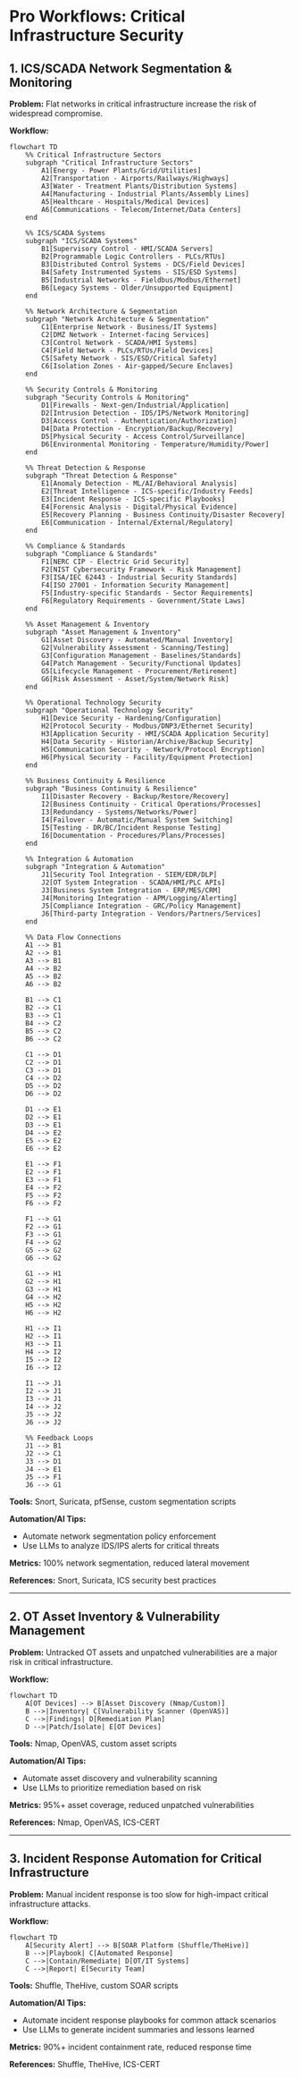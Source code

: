 # Pro Workflows: Critical Infrastructure Security

## 1. ICS/SCADA Network Segmentation & Monitoring
**Problem:** Flat networks in critical infrastructure increase the risk of widespread compromise.

**Workflow:**
```mermaid
flowchart TD
    %% Critical Infrastructure Sectors
    subgraph "Critical Infrastructure Sectors"
        A1[Energy - Power Plants/Grid/Utilities]
        A2[Transportation - Airports/Railways/Highways]
        A3[Water - Treatment Plants/Distribution Systems]
        A4[Manufacturing - Industrial Plants/Assembly Lines]
        A5[Healthcare - Hospitals/Medical Devices]
        A6[Communications - Telecom/Internet/Data Centers]
    end
    
    %% ICS/SCADA Systems
    subgraph "ICS/SCADA Systems"
        B1[Supervisory Control - HMI/SCADA Servers]
        B2[Programmable Logic Controllers - PLCs/RTUs]
        B3[Distributed Control Systems - DCS/Field Devices]
        B4[Safety Instrumented Systems - SIS/ESD Systems]
        B5[Industrial Networks - Fieldbus/Modbus/Ethernet]
        B6[Legacy Systems - Older/Unsupported Equipment]
    end
    
    %% Network Architecture & Segmentation
    subgraph "Network Architecture & Segmentation"
        C1[Enterprise Network - Business/IT Systems]
        C2[DMZ Network - Internet-facing Services]
        C3[Control Network - SCADA/HMI Systems]
        C4[Field Network - PLCs/RTUs/Field Devices]
        C5[Safety Network - SIS/ESD/Critical Safety]
        C6[Isolation Zones - Air-gapped/Secure Enclaves]
    end
    
    %% Security Controls & Monitoring
    subgraph "Security Controls & Monitoring"
        D1[Firewalls - Next-gen/Industrial/Application]
        D2[Intrusion Detection - IDS/IPS/Network Monitoring]
        D3[Access Control - Authentication/Authorization]
        D4[Data Protection - Encryption/Backup/Recovery]
        D5[Physical Security - Access Control/Surveillance]
        D6[Environmental Monitoring - Temperature/Humidity/Power]
    end
    
    %% Threat Detection & Response
    subgraph "Threat Detection & Response"
        E1[Anomaly Detection - ML/AI/Behavioral Analysis]
        E2[Threat Intelligence - ICS-specific/Industry Feeds]
        E3[Incident Response - ICS-specific Playbooks]
        E4[Forensic Analysis - Digital/Physical Evidence]
        E5[Recovery Planning - Business Continuity/Disaster Recovery]
        E6[Communication - Internal/External/Regulatory]
    end
    
    %% Compliance & Standards
    subgraph "Compliance & Standards"
        F1[NERC CIP - Electric Grid Security]
        F2[NIST Cybersecurity Framework - Risk Management]
        F3[ISA/IEC 62443 - Industrial Security Standards]
        F4[ISO 27001 - Information Security Management]
        F5[Industry-specific Standards - Sector Requirements]
        F6[Regulatory Requirements - Government/State Laws]
    end
    
    %% Asset Management & Inventory
    subgraph "Asset Management & Inventory"
        G1[Asset Discovery - Automated/Manual Inventory]
        G2[Vulnerability Assessment - Scanning/Testing]
        G3[Configuration Management - Baselines/Standards]
        G4[Patch Management - Security/Functional Updates]
        G5[Lifecycle Management - Procurement/Retirement]
        G6[Risk Assessment - Asset/System/Network Risk]
    end
    
    %% Operational Technology Security
    subgraph "Operational Technology Security"
        H1[Device Security - Hardening/Configuration]
        H2[Protocol Security - Modbus/DNP3/Ethernet Security]
        H3[Application Security - HMI/SCADA Application Security]
        H4[Data Security - Historian/Archive/Backup Security]
        H5[Communication Security - Network/Protocol Encryption]
        H6[Physical Security - Facility/Equipment Protection]
    end
    
    %% Business Continuity & Resilience
    subgraph "Business Continuity & Resilience"
        I1[Disaster Recovery - Backup/Restore/Recovery]
        I2[Business Continuity - Critical Operations/Processes]
        I3[Redundancy - Systems/Networks/Power]
        I4[Failover - Automatic/Manual System Switching]
        I5[Testing - DR/BC/Incident Response Testing]
        I6[Documentation - Procedures/Plans/Processes]
    end
    
    %% Integration & Automation
    subgraph "Integration & Automation"
        J1[Security Tool Integration - SIEM/EDR/DLP]
        J2[OT System Integration - SCADA/HMI/PLC APIs]
        J3[Business System Integration - ERP/MES/CRM]
        J4[Monitoring Integration - APM/Logging/Alerting]
        J5[Compliance Integration - GRC/Policy Management]
        J6[Third-party Integration - Vendors/Partners/Services]
    end
    
    %% Data Flow Connections
    A1 --> B1
    A2 --> B1
    A3 --> B1
    A4 --> B2
    A5 --> B2
    A6 --> B2
    
    B1 --> C1
    B2 --> C1
    B3 --> C1
    B4 --> C2
    B5 --> C2
    B6 --> C2
    
    C1 --> D1
    C2 --> D1
    C3 --> D1
    C4 --> D2
    D5 --> D2
    D6 --> D2
    
    D1 --> E1
    D2 --> E1
    D3 --> E1
    D4 --> E2
    E5 --> E2
    E6 --> E2
    
    E1 --> F1
    E2 --> F1
    E3 --> F1
    E4 --> F2
    F5 --> F2
    F6 --> F2
    
    F1 --> G1
    F2 --> G1
    F3 --> G1
    F4 --> G2
    G5 --> G2
    G6 --> G2
    
    G1 --> H1
    G2 --> H1
    G3 --> H1
    G4 --> H2
    H5 --> H2
    H6 --> H2
    
    H1 --> I1
    H2 --> I1
    H3 --> I1
    H4 --> I2
    I5 --> I2
    I6 --> I2
    
    I1 --> J1
    I2 --> J1
    I3 --> J1
    I4 --> J2
    J5 --> J2
    J6 --> J2
    
    %% Feedback Loops
    J1 --> B1
    J2 --> C1
    J3 --> D1
    J4 --> E1
    J5 --> F1
    J6 --> G1
```
**Tools:** Snort, Suricata, pfSense, custom segmentation scripts

**Automation/AI Tips:**
- Automate network segmentation policy enforcement
- Use LLMs to analyze IDS/IPS alerts for critical threats

**Metrics:** 100% network segmentation, reduced lateral movement

**References:** Snort, Suricata, ICS security best practices

---

## 2. OT Asset Inventory & Vulnerability Management
**Problem:** Untracked OT assets and unpatched vulnerabilities are a major risk in critical infrastructure.

**Workflow:**
```mermaid
flowchart TD
    A[OT Devices] --> B[Asset Discovery (Nmap/Custom)]
    B -->|Inventory| C[Vulnerability Scanner (OpenVAS)]
    C -->|Findings| D[Remediation Plan]
    D -->|Patch/Isolate| E[OT Devices]
```
**Tools:** Nmap, OpenVAS, custom asset scripts

**Automation/AI Tips:**
- Automate asset discovery and vulnerability scanning
- Use LLMs to prioritize remediation based on risk

**Metrics:** 95%+ asset coverage, reduced unpatched vulnerabilities

**References:** Nmap, OpenVAS, ICS-CERT

---

## 3. Incident Response Automation for Critical Infrastructure
**Problem:** Manual incident response is too slow for high-impact critical infrastructure attacks.

**Workflow:**
```mermaid
flowchart TD
    A[Security Alert] --> B[SOAR Platform (Shuffle/TheHive)]
    B -->|Playbook| C[Automated Response]
    C -->|Contain/Remediate| D[OT/IT Systems]
    C -->|Report| E[Security Team]
```
**Tools:** Shuffle, TheHive, custom SOAR scripts

**Automation/AI Tips:**
- Automate incident response playbooks for common attack scenarios
- Use LLMs to generate incident summaries and lessons learned

**Metrics:** 90%+ incident containment rate, reduced response time

**References:** Shuffle, TheHive, ICS-CERT 